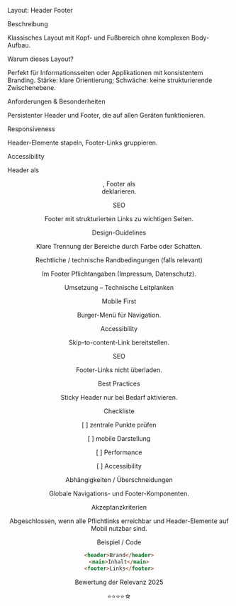 Layout: Header Footer

Beschreibung

Klassisches Layout mit Kopf- und Fußbereich ohne komplexen Body-Aufbau.

Warum dieses Layout?

Perfekt für Informationsseiten oder Applikationen mit konsistentem Branding. Stärke: klare Orientierung; Schwäche: keine strukturierende Zwischenebene.

Anforderungen & Besonderheiten

Persistenter Header und Footer, die auf allen Geräten funktionieren.

Responsiveness

Header-Elemente stapeln, Footer-Links gruppieren.

Accessibility

Header als <header>, Footer als <footer> deklarieren.

SEO

Footer mit strukturierten Links zu wichtigen Seiten.

Design-Guidelines

Klare Trennung der Bereiche durch Farbe oder Schatten.

Rechtliche / technische Randbedingungen (falls relevant)

Im Footer Pflichtangaben (Impressum, Datenschutz).

Umsetzung – Technische Leitplanken

Mobile First

Burger-Menü für Navigation.

Accessibility

Skip-to-content-Link bereitstellen.

SEO

Footer-Links nicht überladen.

Best Practices

Sticky Header nur bei Bedarf aktivieren.

Checkliste

[ ] zentrale Punkte prüfen

[ ] mobile Darstellung

[ ] Performance

[ ] Accessibility

Abhängigkeiten / Überschneidungen

Globale Navigations- und Footer-Komponenten.

Akzeptanzkriterien

Abgeschlossen, wenn alle Pflichtlinks erreichbar und Header-Elemente auf Mobil nutzbar sind.

Beispiel / Code

```html
<header>Brand</header>
<main>Inhalt</main>
<footer>Links</footer>
```

Bewertung der Relevanz 2025

⭐⭐⭐⭐☆
